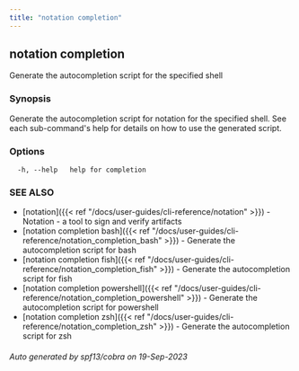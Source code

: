 ```yaml
---
title: "notation completion"
---
```


## notation completion

Generate the autocompletion script for the specified shell

### Synopsis

Generate the autocompletion script for notation for the specified shell.
See each sub-command's help for details on how to use the generated script.


### Options

```
  -h, --help   help for completion
```

### SEE ALSO

* [notation]({{< ref "/docs/user-guides/cli-reference/notation" >}})	 - Notation - a tool to sign and verify artifacts
* [notation completion bash]({{< ref "/docs/user-guides/cli-reference/notation_completion_bash" >}})	 - Generate the autocompletion script for bash
* [notation completion fish]({{< ref "/docs/user-guides/cli-reference/notation_completion_fish" >}})	 - Generate the autocompletion script for fish
* [notation completion powershell]({{< ref "/docs/user-guides/cli-reference/notation_completion_powershell" >}})	 - Generate the autocompletion script for powershell
* [notation completion zsh]({{< ref "/docs/user-guides/cli-reference/notation_completion_zsh" >}})	 - Generate the autocompletion script for zsh

###### Auto generated by spf13/cobra on 19-Sep-2023
